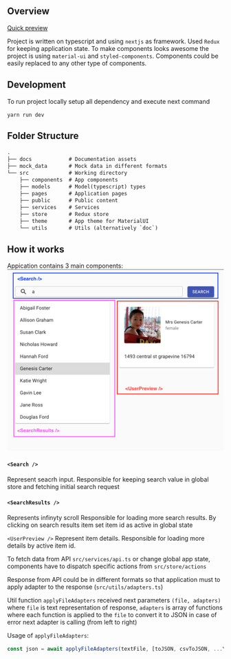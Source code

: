 ## Overview

[Quick preview](https://test-takers.herokuapp.com)

Project is written on typescript and using `nextjs` as framework. Used `Redux` for keeping application state. To make components looks awesome the project is using `material-ui` and `styled-components`. Components could be easily replaced to any other type of components.

## Development

To run project locally setup all dependency and execute next command

```
yarn run dev
```

## Folder Structure

    .
    ├── docs            # Documentation assets
    ├── mock_data       # Mock data in different formats
    └── src             # Working directory
        ├── components  # App components
        ├── models      # Model(typescript) types
        ├── pages       # Application pages
        ├── public      # Public content
        ├── services    # Services
        ├── store       # Redux store
        ├── theme       # App theme for MaterialUI
        └── utils       # Utils (alternatively `doc`)

## How it works

Appication contains 3 main components:
![Alt text](docs/images/components.png)

#### `<Search />`

Represent seacrh input.
Responsible for keeping search value in global store and fetching initial search request

#### `<SearchResults />`

Represents infinyty scroll
Responsible for loading more search results. By clicking on search results item set item id as active in global state

`<UserPreview />`
Represent item details.
Responsible for loading more details by active item id.

To fetch data from API `src/services/api.ts` or change global app state, components have to dispatch specific actions from `src/store/actions`

Response from API could be in different formats so that application must to apply adapter to the response (`src/utils/adapters.ts`)

Util function `applyFileAdapters` received next parameters `(file, adapters)` where `file` is text representation of response, `adapters` is array of functions where each function is applied to the `file` to convert it to JSON in case of error next adapter is calling (from left to right)

Usage of `applyFileAdapters`:

```javascript
const json = await applyFileAdapters(textFile, [toJSON, csvToJSON, ...YourCustomAdapters])
```
